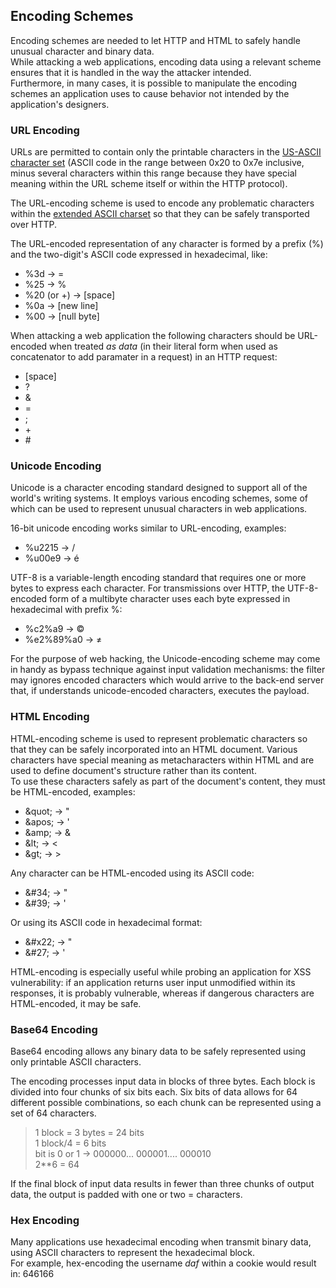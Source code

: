 ## Encoding Schemes

Encoding schemes are needed to let HTTP and HTML to safely handle unusual character and binary data.  
While attacking a web applications, encoding data using a relevant scheme ensures that it is handled in the way the attacker intended.  
Furthermore, in many cases, it is possible to manipulate the encoding schemes an application uses to cause behavior not intended by the application's designers.  

### URL Encoding

URLs are permitted to contain only the printable characters in the [US-ASCII character set](http://www.columbia.edu/kermit/ascii.html) (ASCII code in the range between 0x20 to 0x7e inclusive, minus several characters within this range because they have special meaning within the URL scheme itself or within the HTTP protocol).  

The URL-encoding scheme is used to encode any problematic characters within the [extended ASCII charset](https://www.lookuptables.com/text/extended-ascii-table) so that they can be safely transported over HTTP. 

The URL-encoded representation of any character is formed by a prefix (%) and the two-digit's ASCII code expressed in hexadecimal, like:
- %3d -> =
- %25 -> %
- %20 (or +) -> [space]
- %0a -> [new line]
- %00 -> [null byte]

When attacking a web application the following characters should be URL-encoded when treated _as data_ (in their literal form when used as concatenator to add paramater in a request) in an HTTP request:
- [space]
- ?
- &
- =
- ;
- \+
- \#

### Unicode Encoding

Unicode is a character encoding standard designed to support all of the world's writing systems. It employs various encoding schemes, some of which can be used to represent unusual characters in web applications.  

16-bit unicode encoding works similar to URL-encoding, examples:
- %u2215 -> /
- %u00e9 -> é

UTF-8 is a variable-length encoding standard that requires one or more bytes to express each character. For transmissions over HTTP, the UTF-8-encoded form of a multibyte character uses each byte expressed in hexadecimal with prefix %:
- %c2%a9 -> ©
- %e2%89%a0 ->  ≠

For the purpose of web hacking, the Unicode-encoding scheme may come in handy as bypass technique against input validation mechanisms: the filter may ignores encoded characters which would arrive to the back-end server that, if understands unicode-encoded characters, executes the payload.

### HTML Encoding

HTML-encoding scheme is used to represent problematic characters so that they can be safely incorporated into an HTML document. Various characters have special meaning as metacharacters within HTML and are used to define document's structure rather than its content.  
To use these characters safely as part of the document's content, they must be HTML-encoded, examples:

- \&quot; -> "
- \&apos; -> '
- \&amp; -> &
- \&lt; -> <
- \&gt; -> >

Any character can be HTML-encoded using its ASCII code:

- \&#34; -> "
- \&#39; -> '

Or using its ASCII code in hexadecimal format:

- \&#x22; -> "
- \&#27; -> '

HTML-encoding is especially useful while probing an application for XSS vulnerability: if an application returns user input unmodified within its responses, it is probably vulnerable, whereas if dangerous characters are HTML-encoded, it may be safe.

### Base64 Encoding

Base64 encoding allows any binary data to be safely represented using only printable ASCII characters.  

The encoding processes input data in blocks of three bytes. Each block is divided into four chunks of six bits each. Six bits of data allows for 64 different possible combinations, so each chunk can be represented using a set of 64 characters.  

>  1 block = 3 bytes = 24 bits  
1 block/4 = 6 bits  
bit is 0 or 1 -> 000000... 000001.... 000010  
2**6 = 64

If the final block of input data results in fewer than three chunks of output data, the output is padded with one or two = characters.  

### Hex Encoding

Many applications use hexadecimal encoding when transmit binary data, using ASCII characters to represent the hexadecimal block.  
For example, hex-encoding the username _daf_ within a cookie would result in: 646166